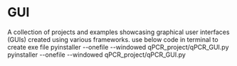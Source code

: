 # GUI
 A collection of projects and examples showcasing graphical user interfaces (GUIs) created using various frameworks.
use below code in terminal to create exe file
pyinstaller --onefile --windowed qPCR_project/qPCR_GUI.py
pyinstaller --onefile --windowed qPCR_project/qPCR_GUI.py
